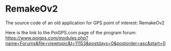# RemakeOv2
The source code of an old application for GPS point of interest: RemakeOv2

Here is the link to the PoiGPS.com page of the program forum:
https://www.poigps.com/modules.php?name=Forums&file=viewtopic&t=11153&postdays=0&postorder=asc&start=0
